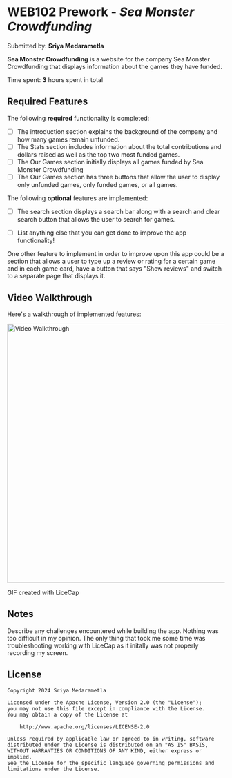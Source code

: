 # WEB102 Prework - *Sea Monster Crowdfunding*

Submitted by: **Sriya Medarametla**

**Sea Monster Crowdfunding** is a website for the company Sea Monster Crowdfunding that displays information about the games they have funded.

Time spent: **3** hours spent in total

## Required Features

The following **required** functionality is completed:

* [ ] The introduction section explains the background of the company and how many games remain unfunded.
* [ ] The Stats section includes information about the total contributions and dollars raised as well as the top two most funded games.
* [ ] The Our Games section initially displays all games funded by Sea Monster Crowdfunding
* [ ] The Our Games section has three buttons that allow the user to display only unfunded games, only funded games, or all games.

The following **optional** features are implemented:
* [ ] The search section displays a search bar along with a search and clear search button that allows the user to search for games.

* [ ] List anything else that you can get done to improve the app functionality!

One other feature to implement in order to improve upon this app could be a section that allows a user to type up a review or rating for a certain game and in each game card, have a button that says "Show reviews" and switch to a separate page that displays it.

## Video Walkthrough

Here's a walkthrough of implemented features:

<img src='https://i.giphy.com/media/v1.Y2lkPTc5MGI3NjExbjR1dWx6MngzNnV1MzNrbWFsZ3VhaG5wZnl3emlpZm5uYnNyMzExMyZlcD12MV9pbnRlcm5hbF9naWZfYnlfaWQmY3Q9Zw/Bmj8tVKBWLaClObHbM/giphy.gif' title='Video Walkthrough' width='600' alt='Video Walkthrough' />


<!-- Replace this with whatever GIF tool you used! -->
GIF created with LiceCap
<!-- Recommended tools:
[Kap](https://getkap.co/) for macOS
[ScreenToGif](https://www.screentogif.com/) for Windows
[peek](https://github.com/phw/peek) for Linux. -->

## Notes

Describe any challenges encountered while building the app.
    Nothing was too difficult in my opinion. The only thing that took me some time was troubleshooting working with LiceCap as it initally was not properly recording my screen.
## License

    Copyright 2024 Sriya Medarametla

    Licensed under the Apache License, Version 2.0 (the "License");
    you may not use this file except in compliance with the License.
    You may obtain a copy of the License at

        http://www.apache.org/licenses/LICENSE-2.0

    Unless required by applicable law or agreed to in writing, software
    distributed under the License is distributed on an "AS IS" BASIS,
    WITHOUT WARRANTIES OR CONDITIONS OF ANY KIND, either express or implied.
    See the License for the specific language governing permissions and
    limitations under the License.
